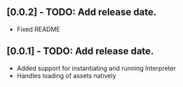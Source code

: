 ## [0.0.2] - TODO: Add release date.

* Fixed README


## [0.0.1] - TODO: Add release date.

* Added support for instantiating and running Interpreter
* Handles loading of assets natively
